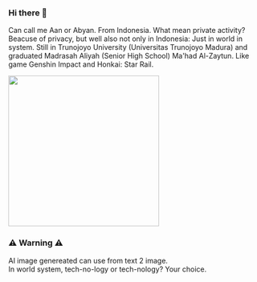 ### Hi there 👋

Can call me Aan or Abyan. From Indonesia. What mean private activity? Beacuse of privacy, but well also not only in Indonesia: Just in world in system.
Still in Trunojoyo University (Universitas Trunojoyo Madura) and graduated Madrasah Aliyah (Senior High School) Ma'had Al-Zaytun.
Like game Genshin Impact and Honkai: Star Rail.

<img src="https://github.com/Abyanu163/Abyanu163/assets/127492205/b1945cab-990f-40a6-b17a-2fd900813c9f" width="300px" />

### ⚠️ Warning ⚠️
AI image genereated can use from text 2 image. <br/>
In world system, tech-no-logy or tech-nology? Your choice. <br/>


<!--
**Abyanu163/Abyanu163** is a ✨ _special_ ✨ repository because its `README.md` (this file) appears on your GitHub profile.

Here are some ideas to get you started:

- 🔭 I’m currently working on ...
- 🌱 I’m currently learning ...
- 👯 I’m looking to collaborate on ...
- 🤔 I’m looking for help with ...
- 💬 Ask me about ...
- 📫 How to reach me: ...
- 😄 Pronouns: ...
- ⚡ Fun fact: ...
-->

